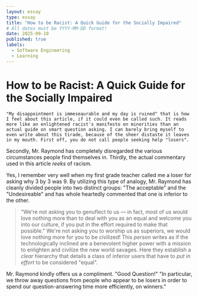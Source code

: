 ```yaml
---
layout: essay
type: essay
title: "How to be Racist: A Quick Guide for the Socially Impaired"
# All dates must be YYYY-MM-DD format!
date: 2025-09-10
published: true
labels:
  - Software Engineering
  - Learning
---
```



# How to be Racist: A Quick Guide for the Socially Impaired

    "My disappointment is immeseaurable and my day is ruined" that is how I feel about this article, if it could even be called such. It reads more like an enlightened racist's manifesto on minorities than an actual guide on smart question asking. I can barely bring myself to even write about this tirade, because of the sheer distaste it leaves in my mouth. First off, you do not call people seeking help "losers". 
Secondly, Mr. Raymond has completely disregarded the various circumstances people find themselves in. Thirdly, the actual commentary used in this article *reeks* of racism.

  Yes, I remember very well when my first grade teacher called me a loser for asking why 3 by 3 was 9. By utilizing this type of analogy, Mr. Raymond has cleanly divided people into two distinct groups: "The acceptable" and the "Undesireable" and has whole heartedly commented that one is inferior to the other. 
   > "We're not asking you to genuflect to us — in fact, most of us would love nothing more than to deal with you as an equal and welcome you into our culture, if you put in the effort required to make that possible."
We're not asking you to worship us as superiors, we would love nothing more for you to be civilized! This *person* writes as if the technologically inclined are a benevolent higher power with a mission to enlighten and civilize the new world savages. Here they establish a *clear* hierarchy that details a class of inferior users that have to *put in effort* to be considered "equal". 

  Mr. Raymond kindly offers us a compliment. "Good Question!" "In particular, we throw away questions from people who appear to be losers in order to spend our question-answering time more efficiently, on winners." 

